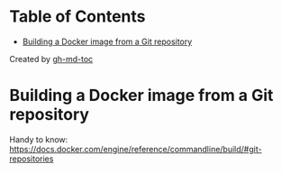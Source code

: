 
Table of Contents
=================

   * [Building a Docker image from a Git repository](#building-a-docker-image-from-a-git-repository)

Created by [gh-md-toc](https://github.com/ekalinin/github-markdown-toc)



# Building a Docker image from a Git repository
Handy to know:
https://docs.docker.com/engine/reference/commandline/build/#git-repositories
